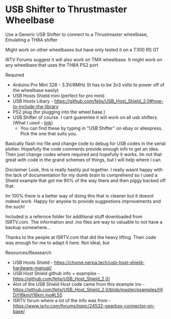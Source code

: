# USB Shifter to Thrustmaster Wheelbase
Use a Generic USB Shifter to connect to a Thrustmaster wheelbase, Emulating a TH8A shifter

Might work on other wheelbases but have only tested it on a T300 RS GT

IRTV Forums suggest it will also work on TMX wheelbase. It might work on any wheelbase that uses the TH8A PS2 port


Required
* Arduino Pro Mini 328 - 3.3V/8MHz (It has to be 3v3 volts to power off of the wheelbase easily)
* USB Hosts Shield mini (perfect for pro mini)
* USB Hosts Libary - https://github.com/felis/USB_Host_Shield_2.0#how-to-include-the-library
* PS2 plug (for plugging into the wheel base.)
* USB Shifter of course. I cant guarentee it will work on all usb shifters. (What I used - [link](Images/USB%20Shifter.jpg "USB Shifter"))
  * You can find these by typing in "USB Shifter" on ebay or aliexpress. Pick the one that suits you.




Basically flash ino file and change code to debug for USB codes in the serial plotter. Hopefully the code comments provide enough info to get an idea. Then just change codes where required and hopefully it works. Im not that great with code in the grand schemes of things, but I will help where I can.


Disclaimer
Look, this is really hastily put together. I really wasnt happy with the lack of documentation for my dumb brain to comprehend so I used a Shield example that got me 90% of the way there and then piggy backed off that.

Im 100% there is a better way of doing this that is cleaner but it doesnt indeed work. Happy for anyone to provide suggestions improvements and the such!

Included is a refernce folder for additional stuff downloaded from ISRTV.com. The information and .ino files are way to valuable to not have a backup somewhere...


Thanks to the people at ISRTV.com that did the heavy lifting. Their code was enough for me to adapt it here. Not ideal, but 



Resources/Reasearch
* USB Hosts Shield - https://chome.nerpa.tech/usb-host-shield-hardware-manual/
* USB Host Shield github info + examples - https://github.com/felis/USB_Host_Shield_2.0/
* Alot of the USB Shield Host code came from this example ino - https://github.com/felis/USB_Host_Shield_2.0/blob/master/examples/HID/t16km/t16km.ino#L55
* ISRTV forum where a lot of the info was from - https://www.isrtv.com/forums/topic/24532-gearbox-connector-on-base/

